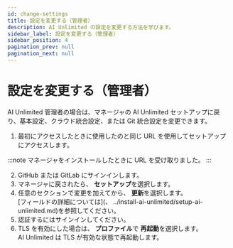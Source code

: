 ```yaml
---
id: change-settings
title: 設定を変更する（管理者）
description: AI Unlimited の設定を変更する方法を学びます。
sidebar_label: 設定を変更する（管理者）
sidebar_position: 4
pagination_prev: null
pagination_next: null
---
```


# 設定を変更する（管理者）

AI Unlimited 管理者の場合は、マネージャの AI Unlimited セットアップに戻り、基本設定、クラウド統合設定、または Git 統合設定を変更できます。

1. 最初にアクセスしたときに使用したのと同じ URL を使用してセットアップにアクセスします。

:::note
マネージャをインストールしたときに URL を受け取りました。
:::

2. GitHub または GitLab にサインインします。
3. マネージャに戻されたら、 **セットアップ**を選択します。
3. 任意のセクションで変更を加えてから、 **更新**を選択します。<br/>
[フィールドの詳細については](、 ../install-ai-unlimited/setup-ai-unlimited.md)を参照してください。
4. 認証するにはサインインしてください。
6. TLS を有効にした場合は、 **プロファイル**で **再起動**を選択します。<br/>
  AI Unlimited は TLS が有効な状態で再起動します。

